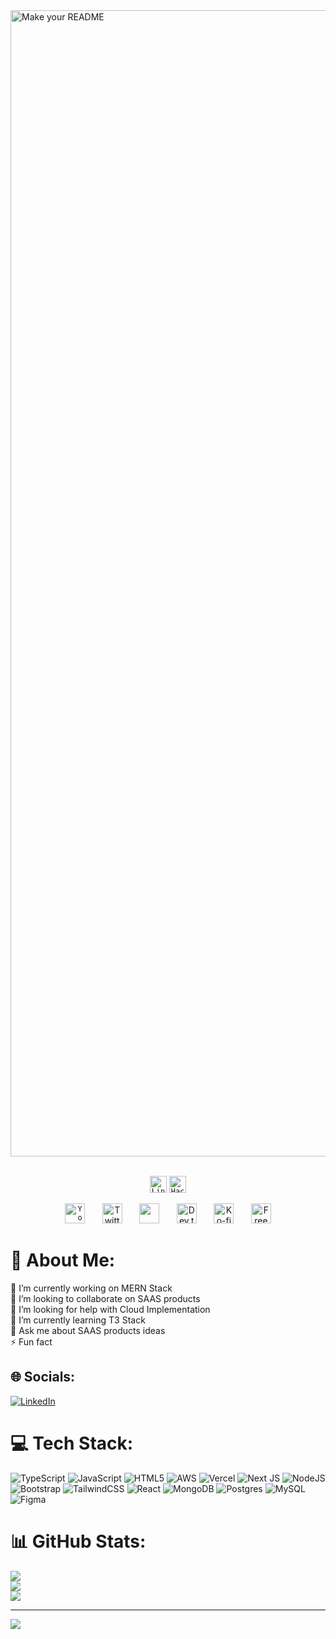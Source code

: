 
<img width="1834" alt="Make your README" src="https://github.com/Engr-zainjaved/Engr-zainjaved/assets/42720762/7c80e460-b8c0-4142-9c12-462b302b5226">

<br/> 
<br/> 
<!-- Social icons section -->

<p align="center">
<code><a href="https://www.linkedin.com/in/iamzainjaved" target="_top" ><img height="27" src="https://cdn-icons-png.flaticon.com/512/3536/3536569.png" alt="LinkedIn Logo"></a></code>
<code><a href="https://www.hackerrank.com/zainjaved742?hr_r=1" target="_top" ><img height="27" src="https://upload.wikimedia.org/wikipedia/commons/thumb/4/40/HackerRank_Icon-1000px.png/800px-HackerRank_Icon.png" alt="HackerRank Logo"></a></code>
</p>

<p align="center">
  <code><a href="https://www.youtube.com/c/DevProTips"><img width="32px" height="auto" alt="Youtube" title="Youtube" src="https://i.imgur.com/qiXu7b2.png"/></a></code>
  &#8287;&#8287;&#8287;&#8287;&#8287;
  <a href="https://twitter.com/DenverCoder1"><img width="32px" alt="Twitter" title="Twitter" src="https://i.imgur.com/OXZM1L6.png"/></a>
  &#8287;&#8287;&#8287;&#8287;&#8287;
  <a href="https://discord.gg/fPrdqh3Zfu" alt="Discord" title="Dev Pro Tips Discord Server"><img width="32px" src="https://i.imgur.com/OViZO8J.png"/></a>
  &#8287;&#8287;&#8287;&#8287;&#8287;
  <a href="https://dev.to/denvercoder1"><img width="32px" alt="Dev.to" title="DenverCoder1 Dev.to" src="https://i.imgur.com/mVm29vK.png"></a>
  &#8287;&#8287;&#8287;&#8287;&#8287;
  <a href="https://ko-fi.com/jlawrence"><img width="32px" alt="Ko-fi" title="Buy me a coffee" src="https://i.imgur.com/PpLeD3K.png"/></a>
  &#8287;&#8287;&#8287;&#8287;&#8287;
  <a href="http://eyl327.mywebcommunity.org/promos/"><img width="32px" alt="Free Stuff" title="Free gifts for you" src="https://i.imgur.com/0uVwkoZ.png"/></a>
</p>

# 💫 About Me:
🔭 I’m currently working on MERN Stack<br>👯 I’m looking to collaborate on SAAS products<br>🤝 I’m looking for help with Cloud Implementation<br>🌱 I’m currently learning T3 Stack<br>💬 Ask me about SAAS products ideas<br>⚡ Fun fact


## 🌐 Socials:
[![LinkedIn](https://img.shields.io/badge/LinkedIn-%230077B5.svg?logo=linkedin&logoColor=white)](https://linkedin.com/in/https://www.linkedin.com/in/iamzainjaved/) 

# 💻 Tech Stack:
![TypeScript](https://img.shields.io/badge/typescript-%23007ACC.svg?style=for-the-badge&logo=typescript&logoColor=white) ![JavaScript](https://img.shields.io/badge/javascript-%23323330.svg?style=for-the-badge&logo=javascript&logoColor=%23F7DF1E) ![HTML5](https://img.shields.io/badge/html5-%23E34F26.svg?style=for-the-badge&logo=html5&logoColor=white) ![AWS](https://img.shields.io/badge/AWS-%23FF9900.svg?style=for-the-badge&logo=amazon-aws&logoColor=white) ![Vercel](https://img.shields.io/badge/vercel-%23000000.svg?style=for-the-badge&logo=vercel&logoColor=white) ![Next JS](https://img.shields.io/badge/Next-black?style=for-the-badge&logo=next.js&logoColor=white) ![NodeJS](https://img.shields.io/badge/node.js-6DA55F?style=for-the-badge&logo=node.js&logoColor=white) ![Bootstrap](https://img.shields.io/badge/bootstrap-%23563D7C.svg?style=for-the-badge&logo=bootstrap&logoColor=white) ![TailwindCSS](https://img.shields.io/badge/tailwindcss-%2338B2AC.svg?style=for-the-badge&logo=tailwind-css&logoColor=white) ![React](https://img.shields.io/badge/react-%2320232a.svg?style=for-the-badge&logo=react&logoColor=%2361DAFB) ![MongoDB](https://img.shields.io/badge/MongoDB-%234ea94b.svg?style=for-the-badge&logo=mongodb&logoColor=white) ![Postgres](https://img.shields.io/badge/postgres-%23316192.svg?style=for-the-badge&logo=postgresql&logoColor=white) ![MySQL](https://img.shields.io/badge/mysql-%2300f.svg?style=for-the-badge&logo=mysql&logoColor=white) 	![Figma](https://img.shields.io/badge/figma-%23F24E1E.svg?style=for-the-badge&logo=figma&logoColor=white)
# 📊 GitHub Stats:
![](https://github-readme-stats.vercel.app/api?username=Engr-zainjaved&theme=default&hide_border=false&include_all_commits=false&count_private=false)<br/>
![](https://github-readme-streak-stats.herokuapp.com/?user=Engr-zainjaved&theme=default&hide_border=false)<br/>
![](https://github-readme-stats.vercel.app/api/top-langs/?username=Engr-zainjaved&theme=default&hide_border=false&include_all_commits=false&count_private=false&layout=compact)

---
[![](https://visitcount.itsvg.in/api?id=Engr-zainjaved&icon=0&color=0)](https://visitcount.itsvg.in)

